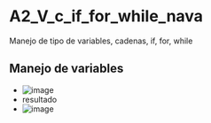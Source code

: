 # A2_V_c_if_for_while_nava
Manejo de tipo de variables, cadenas, if, for, while
## Manejo de variables
- ![image](https://github.com/user-attachments/assets/0bf2564c-2fa8-4084-a02f-edafbb3ac97c)
- resultado
- ![image](https://github.com/user-attachments/assets/e801a733-425d-4f88-a9f8-345a0fd07851)


